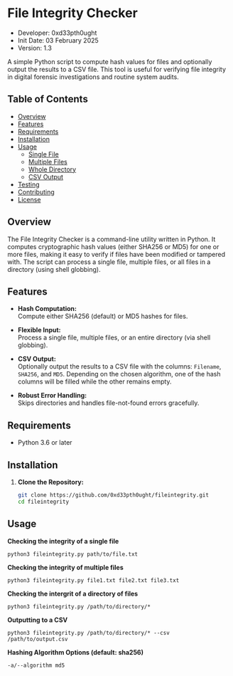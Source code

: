 # File Integrity Checker

- Developer: 0xd33pth0ught
- Init Date: 03 February 2025
- Version: 1.3

A simple Python script to compute hash values for files and optionally output the results to a CSV file. This tool is useful for verifying file integrity in digital forensic investigations and routine system audits.

## Table of Contents

- [Overview](#overview)
- [Features](#features)
- [Requirements](#requirements)
- [Installation](#installation)
- [Usage](#usage)
  - [Single File](#single-file)
  - [Multiple Files](#multiple-files)
  - [Whole Directory](#whole-directory)
  - [CSV Output](#csv-output)
- [Testing](#testing)
- [Contributing](#contributing)
- [License](#license)

## Overview

The File Integrity Checker is a command-line utility written in Python. It computes cryptographic hash values (either SHA256 or MD5) for one or more files, making it easy to verify if files have been modified or tampered with. The script can process a single file, multiple files, or all files in a directory (using shell globbing).

## Features

- **Hash Computation:**  
  Compute either SHA256 (default) or MD5 hashes for files.

- **Flexible Input:**  
  Process a single file, multiple files, or an entire directory (via shell globbing).

- **CSV Output:**  
  Optionally output the results to a CSV file with the columns: `Filename`, `SHA256`, and `MD5`. Depending on the chosen algorithm, one of the hash columns will be filled while the other remains empty.

- **Robust Error Handling:**  
  Skips directories and handles file-not-found errors gracefully.

## Requirements

- Python 3.6 or later

## Installation

1. **Clone the Repository:**

   ```bash
   git clone https://github.com/0xd33pth0ught/fileintegrity.git
   cd fileintegrity

## Usage

**Checking the integrity of a single file**

```
python3 fileintegrity.py path/to/file.txt
```

**Checking the integrity of multiple files**
```
python3 fileintegrity.py file1.txt file2.txt file3.txt
```

**Checking the intergrit of a directory of files**
```
python3 fileintegrity.py /path/to/directory/*
```

**Outputting to a CSV**
```
python3 fileintegrity.py /path/to/directory/* --csv /path/to/output.csv
```

**Hashing Algorithm Options (default: sha256)**
```
-a/--algorithm md5
```